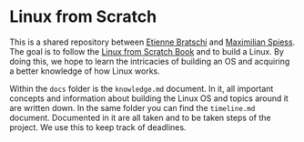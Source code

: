 # Linux from Scratch

This is a shared repository between [Etienne Bratschi](https://github.com/etieskrill) and [Maximilian Spiess](https://github.com/maximilianspiess). The goal is to follow the
[Linux from Scratch Book](https://www.linuxfromscratch.org/lfs/view/stable/) and to build a Linux. By doing this, we hope to learn the intricacies of building an OS and acquiring a better knowledge of how Linux works.

Within the `docs` folder is the `knowledge.md` document. In it, all important concepts and information about building the Linux OS and topics around it are written down. In the same folder you can find the `timeline.md` document. Documented in it are all taken and to be taken steps of the project. We use this to keep track of deadlines.